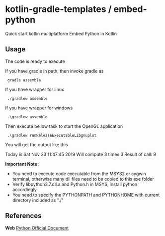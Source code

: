 # kotlin-gradle-templates / embed-python
Quick start kotlin multiplatform Embed Python in Kotlin

## Usage
The code is ready to execute

If you have gradle in path, then invoke gradle as

     gradle assemble

If you have wrapper for linux

     ./gradlew assemble

If you have wrapper for windows

     .\gradlew assemble

Then execute bellow task to start the OpenGL application

     .\gradlew runReleaseExecutableLibgnuplot
     
You will get the output like this

Today is Sat Nov 23 11:47:45 2019
Will compute 3 times 3
Result of call: 9


**Important Note:**
  * You need to execute code executable from the MSYS2 or cygwin terminal, otherwise many dll files need to be copied to this exe folder
  * Verify libpython3.7.dll.a and Python.h in MSYS, install python accordingly
  * You need to specify the PYTHONPATH and PYTHONHOME with current directory included as "./" 

## References

 **Web** [Python Official Document](https://docs.python.org/3/extending/embedding.html#pure-embedding)
